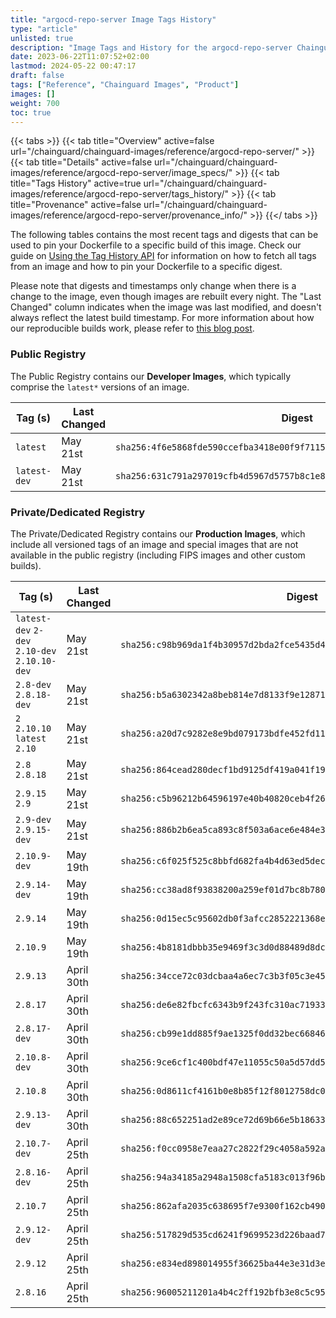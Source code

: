 ```yaml
---
title: "argocd-repo-server Image Tags History"
type: "article"
unlisted: true
description: "Image Tags and History for the argocd-repo-server Chainguard Image"
date: 2023-06-22T11:07:52+02:00
lastmod: 2024-05-22 00:47:17
draft: false
tags: ["Reference", "Chainguard Images", "Product"]
images: []
weight: 700
toc: true
---
```


{{< tabs >}}
{{< tab title="Overview" active=false url="/chainguard/chainguard-images/reference/argocd-repo-server/" >}}
{{< tab title="Details" active=false url="/chainguard/chainguard-images/reference/argocd-repo-server/image_specs/" >}}
{{< tab title="Tags History" active=true url="/chainguard/chainguard-images/reference/argocd-repo-server/tags_history/" >}}
{{< tab title="Provenance" active=false url="/chainguard/chainguard-images/reference/argocd-repo-server/provenance_info/" >}}
{{</ tabs >}}

The following tables contains the most recent tags and digests that can be used to pin your Dockerfile to a specific build of this image. Check our guide on [Using the Tag History API](/chainguard/chainguard-images/using-the-tag-history-api/) for information on how to fetch all tags from an image and how to pin your Dockerfile to a specific digest.

Please note that digests and timestamps only change when there is a change to the image, even though images are rebuilt every night. The "Last Changed" column indicates when the image was last modified, and doesn't always reflect the latest build timestamp. For more information about how our reproducible builds work, please refer to [this blog post](https://www.chainguard.dev/unchained/reproducing-chainguards-reproducible-image-builds).

### Public Registry
The Public Registry contains our **Developer Images**, which typically comprise the `latest*` versions of an image.

| Tag (s)       | Last Changed | Digest                                                                    |
|---------------|--------------|---------------------------------------------------------------------------|
|  `latest`     | May 21st     | `sha256:4f6e5868fde590ccefba3418e00f9f7115e6ef400cd6c5c915cc07133f8d7586` |
|  `latest-dev` | May 21st     | `sha256:631c791a297019cfb4d5967d5757b8c1e85962bb4bc4b6ebc80ffbd97a4ad2bb` |


### Private/Dedicated Registry
The Private/Dedicated Registry contains our **Production Images**, which include all versioned tags of an image and special images that are not available in the public registry (including FIPS images and other custom builds).

| Tag (s)                                        | Last Changed | Digest                                                                    |
|------------------------------------------------|--------------|---------------------------------------------------------------------------|
|  `latest-dev` `2-dev` `2.10-dev` `2.10.10-dev` | May 21st     | `sha256:c98b969da1f4b30957d2bda2fce5435d4b5915dfaea5bba019076120270cc032` |
|  `2.8-dev` `2.8.18-dev`                        | May 21st     | `sha256:b5a6302342a8beb814e7d8133f9e12871b21a81656c4f63d5d04f8d6ee9038db` |
|  `2` `2.10.10` `latest` `2.10`                 | May 21st     | `sha256:a20d7c9282e8e9bd079173bdfe452fd11f7b90153aeb85aa6d6943128525b170` |
|  `2.8` `2.8.18`                                | May 21st     | `sha256:864cead280decf1bd9125df419a041f19ffdc5d86b8ece28ce29aa4d67ff01cc` |
|  `2.9.15` `2.9`                                | May 21st     | `sha256:c5b96212b64596197e40b40820ceb4f26c24457e0ee82c74c895ed17f6154198` |
|  `2.9-dev` `2.9.15-dev`                        | May 21st     | `sha256:886b2b6ea5ca893c8f503a6ace6e484e363a4be90ea6d2671e7e204b95ef38a1` |
|  `2.10.9-dev`                                  | May 19th     | `sha256:c6f025f525c8bbfd682fa4b4d63ed5decca88e84ccad3a27e1f89d30d31a1883` |
|  `2.9.14-dev`                                  | May 19th     | `sha256:cc38ad8f93838200a259ef01d7bc8b780f7d0eae0f13ce3abc755234c10af23e` |
|  `2.9.14`                                      | May 19th     | `sha256:0d15ec5c95602db0f3afcc2852221368e63a7dfc47f7ae80377045a1479450cb` |
|  `2.10.9`                                      | May 19th     | `sha256:4b8181dbbb35e9469f3c3d0d88489d8dc8dcab531d0b33798a955c04fa2875df` |
|  `2.9.13`                                      | April 30th   | `sha256:34cce72c03dcbaa4a6ec7c3b3f05c3e457e002f3f367cbe9227a7bbae1b530c7` |
|  `2.8.17`                                      | April 30th   | `sha256:de6e82fbcfc6343b9f243fc310ac719336868a51b9cd9b5e6c3f573e9c499f37` |
|  `2.8.17-dev`                                  | April 30th   | `sha256:cb99e1dd885f9ae1325f0dd32bec668468d15a89084b65b4c20393d7c9c357fd` |
|  `2.10.8-dev`                                  | April 30th   | `sha256:9ce6cf1c400bdf47e11055c50a5d57dd5fb46d459f8b974e78a375b149a9466e` |
|  `2.10.8`                                      | April 30th   | `sha256:0d8611cf4161b0e8b85f12f8012758dc064d81b69b97b6cdb738d0ca6f3f5c27` |
|  `2.9.13-dev`                                  | April 30th   | `sha256:88c652251ad2e89ce72d69b66e5b186330d118ab154cbf929b80d062ffa97eb1` |
|  `2.10.7-dev`                                  | April 25th   | `sha256:f0cc0958e7eaa27c2822f29c4058a592a9a61a4699d4ae323a0003e04b90b144` |
|  `2.8.16-dev`                                  | April 25th   | `sha256:94a34185a2948a1508cfa5183c013f96b3045ebecd5b86d0d1c8deef5180b84e` |
|  `2.10.7`                                      | April 25th   | `sha256:862afa2035c638695f7e9300f162cb4901a5d4e6cd5ae8103b06c04b967de11d` |
|  `2.9.12-dev`                                  | April 25th   | `sha256:517829d535cd6241f9699523d226baad72face683083114534d655ab0eda7ea6` |
|  `2.9.12`                                      | April 25th   | `sha256:e834ed898014955f36625ba44e3e31d3e019597cf753ab700d145f46fb993fa6` |
|  `2.8.16`                                      | April 25th   | `sha256:96005211201a4b4c2ff192bfb3e8c5c9573e2383a1f3fb1d9074e0d052ce6faf` |


